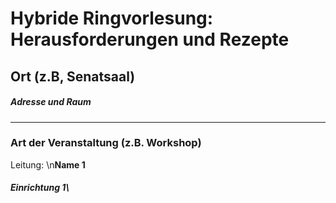 # Hybride Ringvorlesung: Herausforderungen und Rezepte  
## Ort (z.B, Senatsaal)  
##### Adresse und Raum 
--- 
### Art der Veranstaltung (z.B. Workshop) 
Leitung: \n**Name 1**  
##### Einrichtung 1\ 